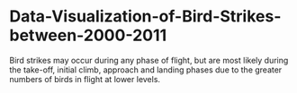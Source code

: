 # Data-Visualization-of-Bird-Strikes-between-2000-2011
Bird strikes may occur during any phase of flight, but are most likely during the take-off, initial climb, approach and landing phases due to the greater numbers of birds in flight at lower levels.
